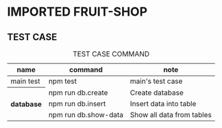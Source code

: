 # IMPORTED FRUIT-SHOP

## TEST CASE
<table>
    <caption>TEST CASE COMMAND</caption>
    <thead>
        <tr>
            <th>name</th>
            <th>command</th>
            <th>note</th>
        </tr>
    </thead>
    <tbody>
        <tr>
            <td>main test</td>
            <td>npm test</td>
            <td>main's test case</td>
        </tr>
        <tr>
            <th rowspan=3>database</th>
            <td>npm run db.create</td>
            <td>Create database</td>
        </tr>
        <tr>
            <td>npm run db.insert</td>
            <td>Insert data into table</td>
        </tr>
        <tr>
            <td>npm run db.show-data</td>
            <td>Show all data from tables</td>
        </tr>
    </tbody>
</table>